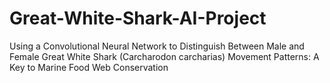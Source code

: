 # Great-White-Shark-AI-Project
Using a Convolutional Neural Network to Distinguish Between Male and Female Great White Shark (Carcharodon carcharias) Movement Patterns: A Key to Marine Food Web Conservation 
